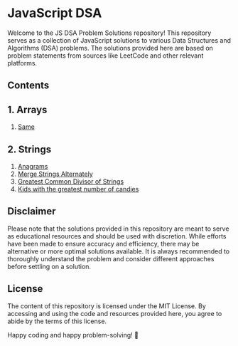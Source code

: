 # JavaScript DSA

Welcome to the JS DSA Problem Solutions repository! This repository serves as a collection of JavaScript solutions to various Data Structures and Algorithms (DSA) problems. The solutions provided here are based on problem statements from sources like LeetCode and other relevant platforms.

## Contents
     
## 1. Arrays
1. [Same](./Arrays/same.md)

## 2. Strings
1. [Anagrams](./Strings/anagrams.md)
2. [Merge Strings Alternately](./Strings/merge_strings_alternately.md)
3. [Greatest Common Divisor of Strings](./Strings/greatest_common_divisor_of_strings.md)
4. [Kids with the greatest number of candies](./Arrays/kids_with_the_greatest_number_of_candies.md)


## Disclaimer

Please note that the solutions provided in this repository are meant to serve as educational resources and should be used with discretion. While efforts have been made to ensure accuracy and efficiency, there may be alternative or more optimal solutions available. It is always recommended to thoroughly understand the problem and consider different approaches before settling on a solution.

## License

The content of this repository is licensed under the MIT License. By accessing and using the code and resources provided here, you agree to abide by the terms of this license.

Happy coding and happy problem-solving! 🚀
